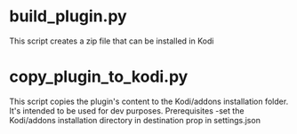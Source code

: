 # build_plugin.py
This script creates a zip file that can be installed in Kodi

# copy_plugin_to_kodi.py
This script copies the plugin's content to the Kodi/addons installation folder. It's intended to be used for dev purposes.
Prerequisites
-set the Kodi/addons installation directory in destination prop in settings.json